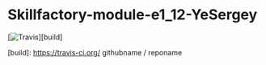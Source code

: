 # Skillfactory-module-e1_12-YeSergey

[![Travis][build-badge]][build]

[build-badge]: https://img.shields.io/travis/YeScraft/Skillfactory-module-e1_12-YeSergey/master.png?style=flat-square

[build]: https://travis-ci.org/ githubname / reponame

